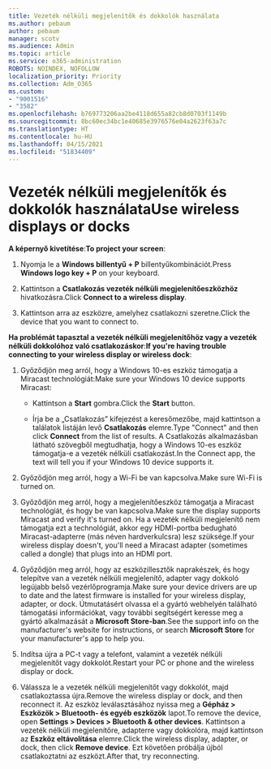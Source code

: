 ```yaml
---
title: Vezeték nélküli megjelenítők és dokkolók használata
ms.author: pebaum
author: pebaum
manager: scotv
ms.audience: Admin
ms.topic: article
ms.service: o365-administration
ROBOTS: NOINDEX, NOFOLLOW
localization_priority: Priority
ms.collection: Adm_O365
ms.custom:
- "9001516"
- "3582"
ms.openlocfilehash: b769773206aa2be4118d655a82cb8d0703f1149b
ms.sourcegitcommit: 8bc60ec34bc1e40685e3976576e04a2623f63a7c
ms.translationtype: HT
ms.contentlocale: hu-HU
ms.lasthandoff: 04/15/2021
ms.locfileid: "51834409"
---
```

# <a name="use-wireless-displays-or-docks"></a><span data-ttu-id="0ee60-102">Vezeték nélküli megjelenítők és dokkolók használata</span><span class="sxs-lookup"><span data-stu-id="0ee60-102">Use wireless displays or docks</span></span>

<span data-ttu-id="0ee60-103">**A képernyő kivetítése**:</span><span class="sxs-lookup"><span data-stu-id="0ee60-103">**To project your screen**:</span></span>

1. <span data-ttu-id="0ee60-104">Nyomja le a **Windows billentyű + P** billentyűkombinációt.</span><span class="sxs-lookup"><span data-stu-id="0ee60-104">Press **Windows logo key + P** on your keyboard.</span></span>

2. <span data-ttu-id="0ee60-105">Kattintson a **Csatlakozás vezeték nélküli megjelenítőeszközhöz** hivatkozásra.</span><span class="sxs-lookup"><span data-stu-id="0ee60-105">Click **Connect to a wireless display**.</span></span>

3. <span data-ttu-id="0ee60-106">Kattintson arra az eszközre, amelyhez csatlakozni szeretne.</span><span class="sxs-lookup"><span data-stu-id="0ee60-106">Click the device that you want to connect to.</span></span>

<span data-ttu-id="0ee60-107">**Ha problémát tapasztal a vezeték nélküli megjelenítőhöz vagy a vezeték nélküli dokkolóhoz való csatlakozáskor**:</span><span class="sxs-lookup"><span data-stu-id="0ee60-107">**If you're having trouble connecting to your wireless display or wireless dock**:</span></span>

1. <span data-ttu-id="0ee60-108">Győződjön meg arról, hogy a Windows 10-es eszköz támogatja a Miracast technológiát:</span><span class="sxs-lookup"><span data-stu-id="0ee60-108">Make sure your Windows 10 device supports Miracast:</span></span> 

    - <span data-ttu-id="0ee60-109">Kattintson a **Start** gombra.</span><span class="sxs-lookup"><span data-stu-id="0ee60-109">Click the **Start** button.</span></span>
    
    - <span data-ttu-id="0ee60-110">Írja be a „Csatlakozás” kifejezést a keresőmezőbe, majd kattintson a találatok listáján levő **Csatlakozás** elemre.</span><span class="sxs-lookup"><span data-stu-id="0ee60-110">Type "Connect" and then click **Connect** from the list of results.</span></span> <span data-ttu-id="0ee60-111">A Csatlakozás alkalmazásban látható szövegből megtudhatja, hogy a Windows 10-es eszköz támogatja-e a vezeték nélküli csatlakozást.</span><span class="sxs-lookup"><span data-stu-id="0ee60-111">In the Connect app, the text will tell you if your Windows 10 device supports it.</span></span> 

2. <span data-ttu-id="0ee60-112">Győződjön meg arról, hogy a Wi-Fi be van kapcsolva.</span><span class="sxs-lookup"><span data-stu-id="0ee60-112">Make sure Wi-Fi is turned on.</span></span> 

3. <span data-ttu-id="0ee60-113">Győződjön meg arról, hogy a megjelenítőeszköz támogatja a Miracast technológiát, és hogy be van kapcsolva.</span><span class="sxs-lookup"><span data-stu-id="0ee60-113">Make sure the display supports Miracast and verify it's turned on.</span></span> <span data-ttu-id="0ee60-114">Ha a vezeték nélküli megjelenítő nem támogatja ezt a technológiát, akkor egy HDMI-portba bedugható Miracast-adapterre (más néven hardverkulcsra) lesz szüksége.</span><span class="sxs-lookup"><span data-stu-id="0ee60-114">If your wireless display doesn't, you'll need a Miracast adapter (sometimes called a dongle) that plugs into an HDMI port.</span></span>

4. <span data-ttu-id="0ee60-115">Győződjön meg arról, hogy az eszközillesztők naprakészek, és hogy telepítve van a vezeték nélküli megjelenítő, adapter vagy dokkoló legújabb belső vezérlőprogramja.</span><span class="sxs-lookup"><span data-stu-id="0ee60-115">Make sure your device drivers are up to date and the latest firmware is installed for your wireless display, adapter, or dock.</span></span> <span data-ttu-id="0ee60-116">Útmutatásért olvassa el a gyártó webhelyén található támogatási információkat, vagy további segítségért keresse meg a gyártó alkalmazását a **Microsoft Store-ban**.</span><span class="sxs-lookup"><span data-stu-id="0ee60-116">See the support info on the manufacturer's website for instructions, or search **Microsoft Store** for your manufacturer's app to help you.</span></span>

5. <span data-ttu-id="0ee60-117">Indítsa újra a PC-t vagy a telefont, valamint a vezeték nélküli megjelenítőt vagy dokkolót.</span><span class="sxs-lookup"><span data-stu-id="0ee60-117">Restart your PC or phone and the wireless display or dock.</span></span>

6. <span data-ttu-id="0ee60-118">Válassza le a vezeték nélküli megjelenítőt vagy dokkolót, majd csatlakoztassa újra.</span><span class="sxs-lookup"><span data-stu-id="0ee60-118">Remove the wireless display or dock, and then reconnect it.</span></span> <span data-ttu-id="0ee60-119">Az eszköz leválasztásához nyissa meg a **Gépház > Eszközök > Bluetooth- és egyéb eszközök** lapot.</span><span class="sxs-lookup"><span data-stu-id="0ee60-119">To remove the device, open **Settings > Devices  > Bluetooth & other devices**.</span></span> <span data-ttu-id="0ee60-120">Kattintson a vezeték nélküli megjelenítőre, adapterre vagy dokkolóra, majd kattintson az **Eszköz eltávolítása** elemre.</span><span class="sxs-lookup"><span data-stu-id="0ee60-120">Click the wireless display, adapter, or dock, then click **Remove device**.</span></span> <span data-ttu-id="0ee60-121">Ezt követően próbálja újból csatlakoztatni az eszközt.</span><span class="sxs-lookup"><span data-stu-id="0ee60-121">After that, try reconnecting.</span></span>
